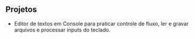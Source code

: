 ## Projetos

*   Editor de textos em Console para praticar controle de fluxo, ler e gravar arquivos e processar inputs do teclado.
